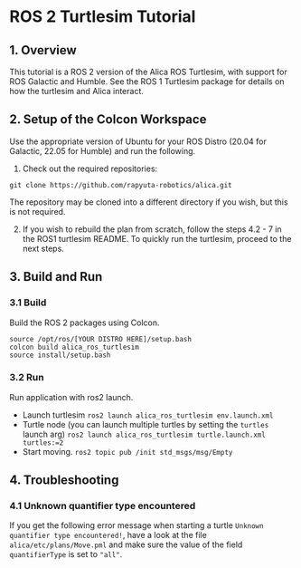 # ROS 2 Turtlesim Tutorial

## 1. Overview

This tutorial is a ROS 2 version of the Alica ROS Turtlesim, with support for ROS Galactic and Humble. See the ROS 1 Turtlesim package for details on how the turtlesim and Alica interact.

## 2. Setup of the Colcon Workspace

Use the appropriate version of Ubuntu for your ROS Distro (20.04 for Galactic, 22.05 for Humble) and run the following.

1. Check out the required repositories:

```
git clone https://github.com/rapyuta-robotics/alica.git
```

The repository may be cloned into a different directory if you wish, but this is not required.

2. If you wish to rebuild the plan from scratch, follow the steps 4.2 - 7 in the ROS1 turtlesim README. To quickly run the turtlesim, proceed to the next steps.

## 3. Build and Run

### 3.1 Build

Build the ROS 2 packages using Colcon.

```
source /opt/ros/[YOUR DISTRO HERE]/setup.bash
colcon build alica_ros_turtlesim
source install/setup.bash
```

### 3.2 Run

Run application with ros2 launch.

- Launch turtlesim
  `ros2 launch alica_ros_turtlesim env.launch.xml`
- Turtle node (you can launch multiple turtles by setting the `turtles` launch arg)
  `ros2 launch alica_ros_turtlesim turtle.launch.xml turtles:=2`
- Start moving.
  `ros2 topic pub /init std_msgs/msg/Empty`

## 4. Troubleshooting

### 4.1 Unknown quantifier type encountered

If you get the following error message when starting a turtle
`Unknown quantifier type encountered!`, have a look at the
file `alica/etc/plans/Move.pml` and make sure the value of the field
`quantifierType` is set to `"all"`.
